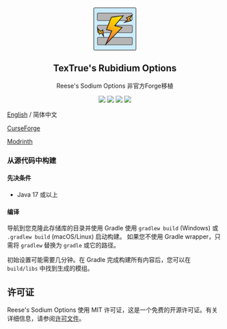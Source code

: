 <p align="center">
 <img width="100px" src="modicon/icon.png" align="center" alt="TexTrue's Rubidium Options Logo" />
 <h2 align="center">TexTrue's Rubidium Options</h2>
 <p align="center">Reese's Sodium Options 非官方Forge移植</p>
 <p align="center">
    <a title="Java 17" target="_blank"><img src="https://img.shields.io/badge/language-Java%2017-9B599A.svg?style=flat-square"></a>
    <a title="Mod 许可证" target="_blank" href="https://github.com/TexTrueStudio/ReesesSodiumOptions-Forge/blob/5c274e9eb3abba19112f4da8faf66ef18a07bb2e/LICENSE"><img src="https://img.shields.io/github/license/FlashyReese/reeses-sodium-options?style=flat-square"></a>
    <a title="环境: 客户端" target="_blank"><img src="https://img.shields.io/badge/environment-client-1976d2?style=flat-square"></a>
    <a title="Mod加载器: Forge" target="_blank"><img src="https://img.shields.io/badge/Modloader-Forge-blue?style=flat-square"></a>
</p>

[English](README.md) / 简体中文

[CurseForge](https://www.curseforge.com/minecraft/mc-mods/textrues-rubidium-options)

[Modrinth](https://modrinth.com/mod/textrues-rubidium-options)


### 从源代码中构建

#### 先决条件

- Java 17 或以上

#### 编译

导航到您克隆此存储库的目录并使用 Gradle 使用 `gradlew build` (Windows) 或 `.gradlew build` (macOS/Linux) 启动构建。
如果您不使用 Gradle wrapper，只需将 `gradlew` 替换为 `gradle` 或它的路径。

初始设置可能需要几分钟。在 Gradle 完成构建所有内容后，您可以在 `build/libs` 中找到生成的模组。

## 许可证

Reese's Sodium Options 使用 MIT 许可证，这是一个免费的开源许可证。有关详细信息，请参阅[许可文件](LICENSE)。
